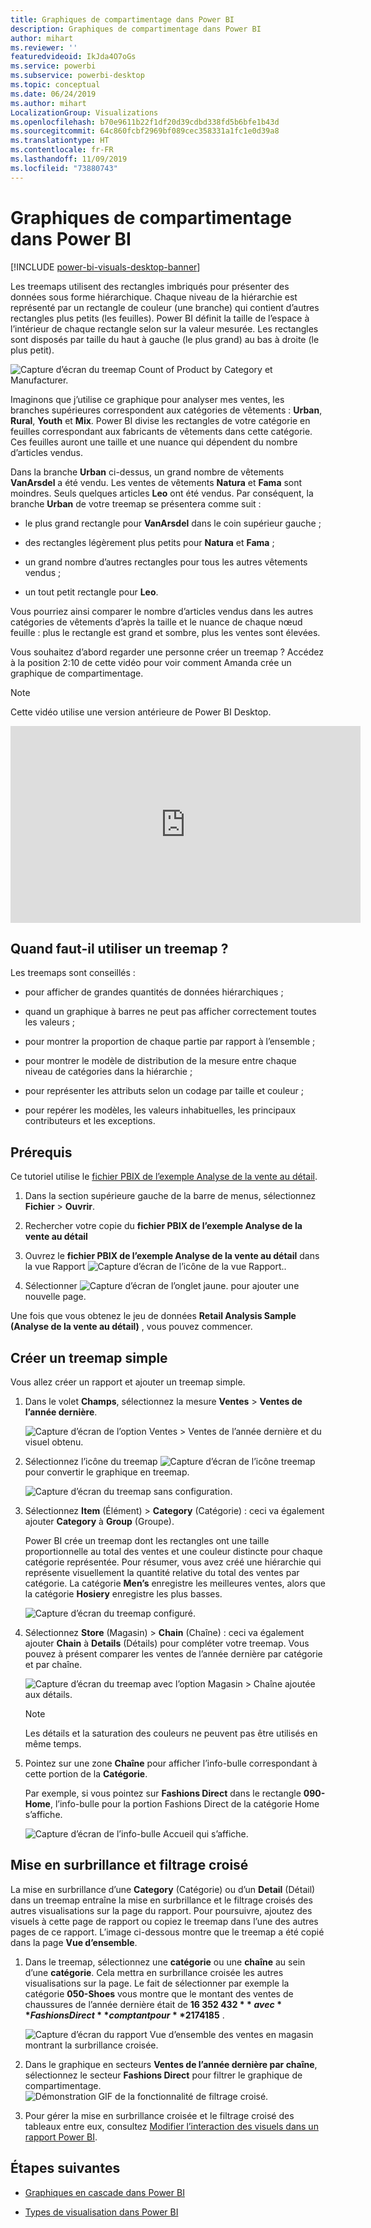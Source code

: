 ```yaml
---
title: Graphiques de compartimentage dans Power BI
description: Graphiques de compartimentage dans Power BI
author: mihart
ms.reviewer: ''
featuredvideoid: IkJda4O7oGs
ms.service: powerbi
ms.subservice: powerbi-desktop
ms.topic: conceptual
ms.date: 06/24/2019
ms.author: mihart
LocalizationGroup: Visualizations
ms.openlocfilehash: b70e9611b22f1df20d39cdbd338fd5b6bfe1b43d
ms.sourcegitcommit: 64c860fcbf2969bf089cec358331a1fc1e0d39a8
ms.translationtype: HT
ms.contentlocale: fr-FR
ms.lasthandoff: 11/09/2019
ms.locfileid: "73880743"
---
```

# <a name="treemaps-in-power-bi"></a>Graphiques de compartimentage dans Power BI

[!INCLUDE [power-bi-visuals-desktop-banner](../includes/power-bi-visuals-desktop-banner.md)]

Les treemaps utilisent des rectangles imbriqués pour présenter des données sous forme hiérarchique. Chaque niveau de la hiérarchie est représenté par un rectangle de couleur (une branche) qui contient d’autres rectangles plus petits (les feuilles). Power BI définit la taille de l’espace à l’intérieur de chaque rectangle selon sur la valeur mesurée. Les rectangles sont disposés par taille du haut à gauche (le plus grand) au bas à droite (le plus petit).

![Capture d’écran du treemap Count of Product by Category et Manufacturer.](media/power-bi-visualization-treemaps/pbi-nancy-viz-treemap.png)

Imaginons que j’utilise ce graphique pour analyser mes ventes, les branches supérieures correspondent aux catégories de vêtements : **Urban**, **Rural**, **Youth** et **Mix**. Power BI divise les rectangles de votre catégorie en feuilles correspondant aux fabricants de vêtements dans cette catégorie. Ces feuilles auront une taille et une nuance qui dépendent du nombre d’articles vendus.

Dans la branche **Urban** ci-dessus, un grand nombre de vêtements **VanArsdel** a été vendu. Les ventes de vêtements **Natura** et **Fama** sont moindres. Seuls quelques articles **Leo** ont été vendus. Par conséquent, la branche **Urban** de votre treemap se présentera comme suit :

* le plus grand rectangle pour **VanArsdel** dans le coin supérieur gauche ;

* des rectangles légèrement plus petits pour **Natura** et **Fama** ;

* un grand nombre d’autres rectangles pour tous les autres vêtements vendus ;

* un tout petit rectangle pour **Leo**.

Vous pourriez ainsi comparer le nombre d’articles vendus dans les autres catégories de vêtements d’après la taille et le nuance de chaque nœud feuille : plus le rectangle est grand et sombre, plus les ventes sont élevées.

Vous souhaitez d’abord regarder une personne créer un treemap ? Accédez à la position 2:10 de cette vidéo pour voir comment Amanda crée un graphique de compartimentage.

   > [!NOTE]
   > Cette vidéo utilise une version antérieure de Power BI Desktop.
   > 
   > 

<iframe width="560" height="315" src="https://www.youtube.com/embed/IkJda4O7oGs" frameborder="0" allowfullscreen></iframe>

## <a name="when-to-use-a-treemap"></a>Quand faut-il utiliser un treemap ?

Les treemaps sont conseillés :

* pour afficher de grandes quantités de données hiérarchiques ;

* quand un graphique à barres ne peut pas afficher correctement toutes les valeurs ;

* pour montrer la proportion de chaque partie par rapport à l’ensemble ;

* pour montrer le modèle de distribution de la mesure entre chaque niveau de catégories dans la hiérarchie ;

* pour représenter les attributs selon un codage par taille et couleur ;

* pour repérer les modèles, les valeurs inhabituelles, les principaux contributeurs et les exceptions.

## <a name="prerequisite"></a>Prérequis

Ce tutoriel utilise le [fichier PBIX de l’exemple Analyse de la vente au détail](https://download.microsoft.com/download/9/6/D/96DDC2FF-2568-491D-AAFA-AFDD6F763AE3/Retail%20Analysis%20Sample%20PBIX.pbix).

1. Dans la section supérieure gauche de la barre de menus, sélectionnez **Fichier** > **Ouvrir**.
   
2. Rechercher votre copie du **fichier PBIX de l’exemple Analyse de la vente au détail**

1. Ouvrez le **fichier PBIX de l’exemple Analyse de la vente au détail** dans la vue Rapport ![Capture d’écran de l’icône de la vue Rapport.](media/power-bi-visualization-kpi/power-bi-report-view.png).

1. Sélectionner ![Capture d’écran de l’onglet jaune.](media/power-bi-visualization-kpi/power-bi-yellow-tab.png) pour ajouter une nouvelle page.


Une fois que vous obtenez le jeu de données **Retail Analysis Sample (Analyse de la vente au détail)** , vous pouvez commencer.

## <a name="create-a-basic-treemap"></a>Créer un treemap simple

Vous allez créer un rapport et ajouter un treemap simple.


1. Dans le volet **Champs**, sélectionnez la mesure **Ventes** > **Ventes de l’année dernière**.

   ![Capture d’écran de l’option Ventes > Ventes de l’année dernière et du visuel obtenu.](media/power-bi-visualization-treemaps/treemapfirstvalue-new.png)

1. Sélectionnez l’icône du treemap ![Capture d’écran de l’icône treemap](media/power-bi-visualization-treemaps/power-bi-treemap-icon.png) pour convertir le graphique en treemap.

   ![Capture d’écran du treemap sans configuration.](media/power-bi-visualization-treemaps/treemapconvertto-new.png)

1. Sélectionnez **Item** (Élément) > **Category** (Catégorie) : ceci va également ajouter **Category** à **Group** (Groupe).

    Power BI crée un treemap dont les rectangles ont une taille proportionnelle au total des ventes et une couleur distincte pour chaque catégorie représentée. Pour résumer, vous avez créé une hiérarchie qui représente visuellement la quantité relative du total des ventes par catégorie. La catégorie **Men’s** enregistre les meilleures ventes, alors que la catégorie **Hosiery** enregistre les plus basses.

    ![Capture d’écran du treemap configuré.](media/power-bi-visualization-treemaps/power-bi-complete.png)

1. Sélectionnez **Store** (Magasin) > **Chain** (Chaîne) : ceci va également ajouter **Chain** à **Details** (Détails) pour compléter votre treemap. Vous pouvez à présent comparer les ventes de l’année dernière par catégorie et par chaîne.

   ![Capture d’écran du treemap avec l’option Magasin > Chaîne ajoutée aux détails.](media/power-bi-visualization-treemaps/power-bi-details.png)

   > [!NOTE]
   > Les détails et la saturation des couleurs ne peuvent pas être utilisés en même temps.

1. Pointez sur une zone **Chaîne** pour afficher l’info-bulle correspondant à cette portion de la **Catégorie**.

    Par exemple, si vous pointez sur **Fashions Direct** dans le rectangle **090-Home**, l’info-bulle pour la portion Fashions Direct de la catégorie Home s’affiche.

   ![Capture d’écran de l’info-bulle Accueil qui s’affiche.](media/power-bi-visualization-treemaps/treemaphoverdetail-new.png)


## <a name="highlighting-and-cross-filtering"></a>Mise en surbrillance et filtrage croisé

La mise en surbrillance d’une **Category** (Catégorie) ou d’un **Detail** (Détail) dans un treemap entraîne la mise en surbrillance et le filtrage croisés des autres visualisations sur la page du rapport. Pour poursuivre, ajoutez des visuels à cette page de rapport ou copiez le treemap dans l’une des autres pages de ce rapport. L’image ci-dessous montre que le treemap a été copié dans la page **Vue d’ensemble**. 

1. Dans le treemap, sélectionnez une **catégorie** ou une **chaîne** au sein d’une **catégorie**. Cela mettra en surbrillance croisée les autres visualisations sur la page. Le fait de sélectionner par exemple la catégorie **050-Shoes** vous montre que le montant des ventes de chaussures de l’année dernière était de **16 352 432 $** avec **Fashions Direct** comptant pour **2 174 185 $** .

   ![Capture d’écran du rapport Vue d’ensemble des ventes en magasin montrant la surbrillance croisée.](media/power-bi-visualization-treemaps/treemaphiliting.png)

1. Dans le graphique en secteurs **Ventes de l’année dernière par chaîne**, sélectionnez le secteur **Fashions Direct** pour filtrer le graphique de compartimentage.
   ![Démonstration GIF de la fonctionnalité de filtrage croisé.](media/power-bi-visualization-treemaps/treemapnoowl.gif)

1. Pour gérer la mise en surbrillance croisée et le filtrage croisé des tableaux entre eux, consultez [Modifier l’interaction des visuels dans un rapport Power BI](../service-reports-visual-interactions.md).

## <a name="next-steps"></a>Étapes suivantes

* [Graphiques en cascade dans Power BI](power-bi-visualization-waterfall-charts.md)

* [Types de visualisation dans Power BI](power-bi-visualization-types-for-reports-and-q-and-a.md)
